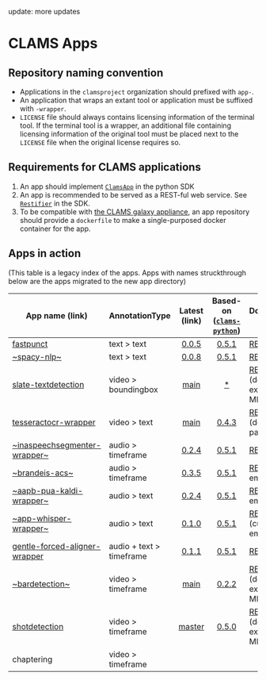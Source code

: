 update: 
more updates
# CLAMS Apps

## Repository naming convention

* Applications in the `clamsproject` organization should prefixed with `app-`. 
* An application that wraps an extant tool or application must be suffixed with `-wrapper`. 
* `LICENSE` file should always contains licensing information of the terminal tool. If the terminal tool is a wrapper, an additional file containing licensing information of the original tool must be placed next to the `LICENSE` file when the original license requires so. 

## Requirements for CLAMS applications

1. An app should implement [`ClamsApp`](https://github.com/clamsproject/clams-python-sdk/blob/master/clams/serve/__init__.py) in the python SDK
1. An app is recommended to be served as a REST-ful web service. See [`Restifier`](https://github.com/clamsproject/clams-python-sdk/blob/master/clams/restify/__init__.py) in the SDK. 
1. To be compatible with [the CLAMS galaxy appliance](https://github.com/clamsproject/appliance), an app repository should provide a `dockerfile` to make a single-purposed docker container for the app. 


## Apps in action 

(This table is a legacy index of the apps. Apps with names struckthrough below are the apps migrated to the new app directory)

| App name (link) | AnnotationType | Latest (link) | Based-on ([`clams-python`](https://sdk.clams.ai/target-versions.html)) | Documentation (link) | Evaluation |
| --- | --- | :---: | :---: | --- | --- |
| [fastpunct](https://github.com/clamsproject/app-fastpunct) | text > text | [0.0.5](https://github.com/clamsproject/app-fastpunct/tree/v0.0.5) | [0.5.1](https://github.com/clamsproject/app-fastpunct/pp-fastpunct/tree/v0.0.5/requirements.txt#L8) | [README](https://github.com/clamsproject/app-fastpunct/blob/02b2e01e7239162dceda86ad577507f0fc6b6ecf/README.md)| [Plan](https://github.com/clamsproject/app-fastpunct/blob/main/evaluation/README.md) |
| [~spacy-nlp~](https://github.com/clamsproject/app-spacy-nlp) | text > text | [0.0.8](https://github.com/clamsproject/app-spacy-nlp/tree/v0.0.8) | [0.5.1](https://github.com/clamsproject/app-spacy-nlp/blob/v0.0.8/requirements.txt#L1) | [README](https://github.com/clamsproject/app-spacy-nlp/blob/v0.0.6/README.md)| [Plan](https://github.com/clamsproject/app-spacy-nlp/blob/master/evaluation.md) |
| [slate-textdetection](https://github.com/clamsproject/app-slate-textdetection) | video > boundingbox | [main](https://github.com/clamsproject/app-slate-textdetection/tree/d937b38f99f9584a6b83f8c08c91bf07fc9997df) | [*](https://github.com/clamsproject/app-slate-textdetection/blob/d937b38f99f9584a6b83f8c08c91bf07fc9997df/requirements.txt#L7) | [README](https://github.com/clamsproject/app-slate-textdetection/blob/d937b38f99f9584a6b83f8c08c91bf07fc9997df/README.md) (docker, example input MMIF)| [Plan](https://github.com/clamsproject/app-slatedetection/blob/master/evaluation.md) |
| [tesseractocr-wrapper](https://github.com/clamsproject/app-tesseractocr-wrapper) | video > text | [main](https://github.com/clamsproject/app-tesseractocr-wrapper) | [0.4.3](https://github.com/clamsproject/app-tesseractocr-wrapper/blob/771c975cf28dcd8abab265c94aebdabb9cd8a3b6/requirements.txt#L6) | [README](https://github.com/clamsproject/app-tesseractocr-wrapper/blob/771c975cf28dcd8abab265c94aebdabb9cd8a3b6/README.md) (docker, params)|  |
| [~inaspeechsegmenter-wrapper~](https://github.com/clamsproject/app-inaspeechsegmenter-wrapper) | audio > timeframe | [0.2.4](https://github.com/clamsproject/app-inaspeechsegmenter-wrapper/tree/v0.2.4) | [0.5.1](https://github.com/clamsproject/app-inaspeechsegmenter-wrapper/blob/v0.2.4/requirements.txt#L1) | [README](https://github.com/clamsproject/app-inaspeechsegmenter-wrapper/blob/v0.2.4/README.md)| [plan](https://github.com/clamsproject/app-brandeis-acs/blob/main/evaluation.md) |
| [~brandeis-acs~](https://github.com/clamsproject/app-brandeis-acs) | audio > timeframe | [0.3.5](https://github.com/clamsproject/app-brandeis-acs/tree/v0.3.5) | [0.5.1](https://github.com/clamsproject/app-brandeis-acs/blob/v0.3.5/requirements.txt#L1) | [README](https://github.com/clamsproject/app-brandeis-acs/blob/v0.3.5/README.md) (quite emtpy)| [plan](https://github.com/clamsproject/app-brandeis-acs/blob/main/evaluation.md) |
| [~aapb-pua-kaldi-wrapper~](https://github.com/clamsproject/app-aapb-pua-kaldi-wrapper) | audio > text | [0.2.4](https://github.com/clamsproject/app-aapb-pua-kaldi-wrapper/tree/v0.2.4) | [0.5.1](https://github.com/clamsproject/app-aapb-pua-kaldi-wrapper/blob/v0.2.4/requirements.txt#L1) | [README](https://github.com/clamsproject/app-aapb-pua-kaldi-wrapper/blob/v0.2.4/README.md) (quite empty)| [plan](https://github.com/clamsproject/app-aapb-pua-kaldi-wrapper/blob/main/evaluation.md) |
| [~app-whisper-wrapper~](https://github.com/clamsproject/app-whisper-wrapper) | audio > text | [0.1.0](https://github.com/clamsproject/app-whisper-wrapper/releases/tag/v0.1.0) | [0.5.1](https://github.com/clamsproject/app-aapb-pua-kaldi-wrapper/blob/v0.2.4/requirements.txt#L1) | [README](https://github.com/clamsproject/app-whisper-wrapper/blob/main/README.md) (currently empty)| |
| [gentle-forced-aligner-wrapper](https://github.com/clamsproject/app-gentle-forced-aligner-wrapper) | audio + text > timeframe | [0.1.1](https://github.com/clamsproject/app-gentle-forced-aligner-wrapper/tree/v0.1.1) | [0.5.1](https://github.com/clamsproject/app-gentle-forced-aligner-wrapper/blob/v0.1.1/requirements.txt#L2) | [README](https://github.com/clamsproject/app-gentle-forced-aligner-wrapper/blob/v0.1.1/README.md)|  |
| [~bardetection~](https://github.com/clamsproject/app-barsdetection) | video > timeframe | [main](https://github.com/clamsproject/app-barsdetection) | [0.2.2](https://github.com/clamsproject/app-barsdetection/blob/master/requirements.txt#L5) | [README](https://github.com/clamsproject/app-barsdetection/blob/master/README.md) (docker, example input MMIF)| [Plan](https://github.com/clamsproject/app-barsdetection/blob/master/evaluation.md) |
| [shotdetection](https://github.com/clamsproject/app-scenedetect) | video > timeframe | [master](https://github.com/clamsproject/app-scenedetect) | [0.5.0](https://github.com/clamsproject/app-scenedetect/blob/master/requirements.txt) | [README](https://github.com/clamsproject/app-scenedetect/blob/master/README.md) (docker, example input MMIF)|  |
| chaptering | video > timeframe | | | | [plan](https://gist.github.com/keighrim/928fa512bc25f4e09dd19b7123683e74) |
